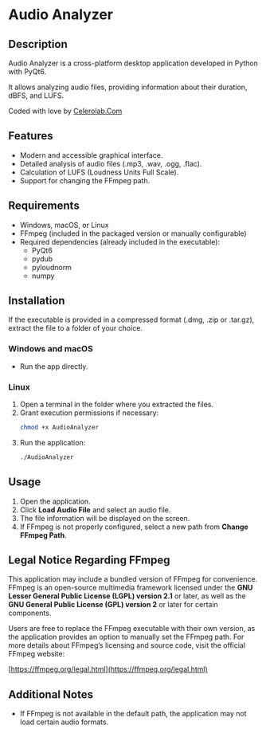 # Audio Analyzer

## Description
Audio Analyzer is a cross-platform desktop application developed in Python with PyQt6. 

It allows analyzing audio files, providing information about their duration, dBFS, and LUFS.  

Coded with love by [Celerolab.Com](https://celerolab.com)

## Features
- Modern and accessible graphical interface.
- Detailed analysis of audio files (.mp3, .wav, .ogg, .flac).
- Calculation of LUFS (Loudness Units Full Scale).
- Support for changing the FFmpeg path.

## Requirements
- Windows, macOS, or Linux
- FFmpeg (included in the packaged version or manually configurable)
- Required dependencies (already included in the executable):
  - PyQt6
  - pydub
  - pyloudnorm
  - numpy

## Installation
If the executable is provided in a compressed format (.dmg, .zip or .tar.gz), extract the file to a folder of your choice.

### Windows and macOS
- Run the app directly.

### Linux
1. Open a terminal in the folder where you extracted the files.
2. Grant execution permissions if necessary:
   ```bash
   chmod +x AudioAnalyzer
   ```
3. Run the application:
   ```bash
   ./AudioAnalyzer
   ```

## Usage
1. Open the application.
2. Click **Load Audio File** and select an audio file.
3. The file information will be displayed on the screen.
4. If FFmpeg is not properly configured, select a new path from **Change FFmpeg Path**.

## Legal Notice Regarding FFmpeg
This application may include a bundled version of FFmpeg for convenience. FFmpeg is an open-source multimedia framework licensed under the **GNU Lesser General Public License (LGPL) version 2.1** or later, as well as the **GNU General Public License (GPL) version 2** or later for certain components.

Users are free to replace the FFmpeg executable with their own version, as the application provides an option to manually set the FFmpeg path. For more details about FFmpeg’s licensing and source code, visit the official FFmpeg website:

[https://ffmpeg.org/legal.html](https://ffmpeg.org/legal.html)

## Additional Notes
- If FFmpeg is not available in the default path, the application may not load certain audio formats.
